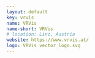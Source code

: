 ```yaml
---
layout: default
key: vrvis
name: VRVis
name-short: VRVis
# location: Linz, Austria
website: https://www.vrvis.at/
logo: VRVis_vector_logo.svg
---
```


